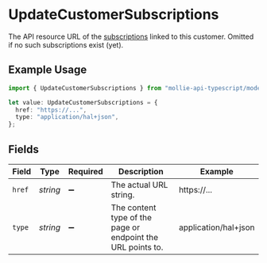 # UpdateCustomerSubscriptions

The API resource URL of the [subscriptions](list-subscriptions) linked to this customer. Omitted if no such
subscriptions exist (yet).

## Example Usage

```typescript
import { UpdateCustomerSubscriptions } from "mollie-api-typescript/models/operations";

let value: UpdateCustomerSubscriptions = {
  href: "https://...",
  type: "application/hal+json",
};
```

## Fields

| Field                                                       | Type                                                        | Required                                                    | Description                                                 | Example                                                     |
| ----------------------------------------------------------- | ----------------------------------------------------------- | ----------------------------------------------------------- | ----------------------------------------------------------- | ----------------------------------------------------------- |
| `href`                                                      | *string*                                                    | :heavy_minus_sign:                                          | The actual URL string.                                      | https://...                                                 |
| `type`                                                      | *string*                                                    | :heavy_minus_sign:                                          | The content type of the page or endpoint the URL points to. | application/hal+json                                        |